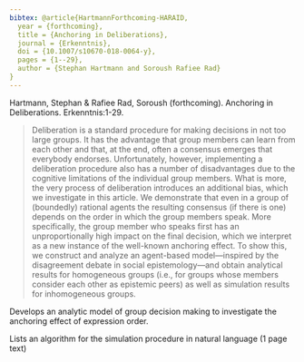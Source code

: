 ```yaml
---
bibtex: @article{HartmannForthcoming-HARAID,
  year = {forthcoming},
  title = {Anchoring in Deliberations},
  journal = {Erkenntnis},
  doi = {10.1007/s10670-018-0064-y},
  pages = {1--29},
  author = {Stephan Hartmann and Soroush Rafiee Rad}
}
---
```


Hartmann, Stephan & Rafiee Rad, Soroush (forthcoming). Anchoring in Deliberations. Erkenntnis:1-29.

> Deliberation is a standard procedure for making decisions in not too large groups. It has the advantage that group members can learn from each other and that, at the end, often a consensus emerges that everybody endorses. Unfortunately, however, implementing a deliberation procedure also has a number of disadvantages due to the cognitive limitations of the individual group members. What is more, the very process of deliberation introduces an additional bias, which we investigate in this article. We demonstrate that even in a group of (boundedly) rational agents the resulting consensus (if there is one) depends on the order in which the group members speak. More specifically, the group member who speaks first has an unproportionally high impact on the final decision, which we interpret as a new instance of the well-known anchoring effect. To show this, we construct and analyze an agent-based model—inspired by the disagreement debate in social epistemology—and obtain analytical results for homogeneous groups (i.e., for groups whose members consider each other as epistemic peers) as well as simulation results for inhomogeneous groups.

Develops an analytic model of group decision making to investigate the anchoring effect of expression order.

Lists an algorithm for the simulation procedure in natural language (1 page text)